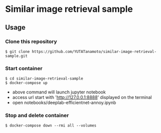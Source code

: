 # Similar image retrieval sample
## Usage  
### Clone this repository  
```
$ git clone https://github.com/YUTATanamoto/similar-image-retrieval-sample.git  
```
### Start container
```
$ cd similar-image-retrieval-sample  
$ docker-compose up
```
- above command will launch jupyter notebook  
- access url start with 'http://127.0.0.1:8888' displayed on the terminal  
- open notebooks/deeplab-efficientnet-annoy.ipynb  

### Stop and delete container
```
$ docker-compose down --rmi all --volumes
```
